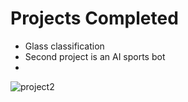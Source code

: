 
# Projects Completed 

* Glass classification
* Second project is an AI sports bot
* 
![project2](https://github.com/teachtechdev/teachtech-founding-cohort-2025/blob/main/student-projects/Fateh_Gill/project2.gif)



